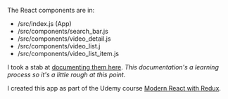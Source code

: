 The React components are in:
<ul>
<li>/src/index.js (App)</li>
<li>/src/components/search_bar.js</li>
<li>/src/components/video_detail.js</li>
<li>/src/components/video_list.j</li>
<li>/src/components/video_list_item.js</li>
</ul>

I took a stab at <a href="https://github.com/mollieswenson/react-video-search-app/blob/master/React%20video%20search%20app%20documentation.pdf">documenting them here</a>. *This documentation's a learning process so it's a little rough at this point.* 

I created this app as part of the Udemy course <a href="https://www.udemy.com/react-redux/learn/v4/content">Modern React with Redux</a>.

